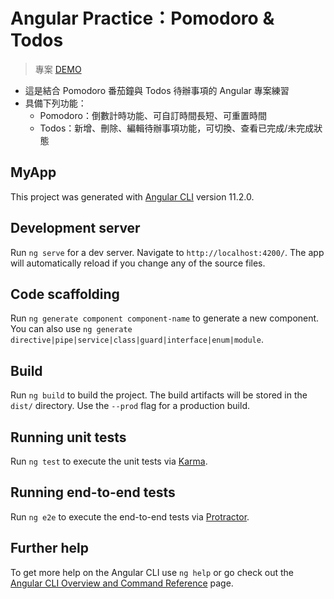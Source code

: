 # Angular Practice：Pomodoro & Todos

> 專案 [DEMO](https://heidiliu2020.github.io/angular-todolist/)

- 這是結合 Pomodoro 番茄鐘與 Todos 待辦事項的 Angular 專案練習
- 具備下列功能：
  - Pomodoro：倒數計時功能、可自訂時間長短、可重置時間
  - Todos：新增、刪除、編輯待辦事項功能，可切換、查看已完成/未完成狀態

## MyApp

This project was generated with [Angular CLI](https://github.com/angular/angular-cli) version 11.2.0.

## Development server

Run `ng serve` for a dev server. Navigate to `http://localhost:4200/`. The app will automatically reload if you change any of the source files.

## Code scaffolding

Run `ng generate component component-name` to generate a new component. You can also use `ng generate directive|pipe|service|class|guard|interface|enum|module`.

## Build

Run `ng build` to build the project. The build artifacts will be stored in the `dist/` directory. Use the `--prod` flag for a production build.

## Running unit tests

Run `ng test` to execute the unit tests via [Karma](https://karma-runner.github.io).

## Running end-to-end tests

Run `ng e2e` to execute the end-to-end tests via [Protractor](http://www.protractortest.org/).

## Further help

To get more help on the Angular CLI use `ng help` or go check out the [Angular CLI Overview and Command Reference](https://angular.io/cli) page.
